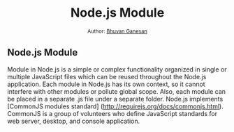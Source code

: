 <div align="center">
  <h1>Node.js Module</h1>
<sub>Author:
<a href="https://www.linkedin.com/in/bhuvanaganesan-l-2209047a" target="_blank">Bhuvan Ganesan</a><br>
</sub>
</div>

## Node.js Module

 Module in Node.js is a simple or complex functionality organized in single or multiple JavaScript files which can be reused throughout the Node.js application.
Each module in Node.js has its own context, so it cannot interfere with other modules or pollute global scope. Also, each module can be placed in a separate .js file under a separate folder.
Node.js implements [CommonJS modules standard] (http://requirejs.org/docs/commonjs.html). CommonJS is a group of volunteers who define JavaScript standards for web server, desktop, and console application. 

